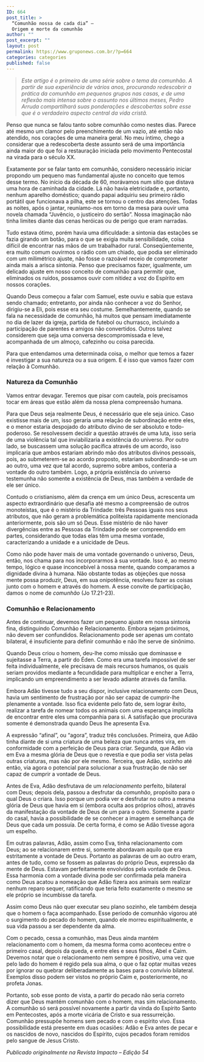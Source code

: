 ```yaml
---
ID: 664
post_title: >
  “Comunhão nossa de cada dia” –
  Origem e morte da comunhão
author: ""
post_excerpt: ""
layout: post
permalink: https://www.gruponews.com.br/?p=664
categories: categories
published: false
---
```

<blockquote><em>Este artigo é o primeiro de uma série sobre o tema da comunhão. A partir de sua experiência de vários anos, procurando redescobrir a prática da comunhão em pequenos grupos nas casas, e de uma reflexão mais intensa sobre o assunto nos últimos meses, Pedro Arruda compartilhará suas ponderações e descobertas sobre esse que é o verdadeiro aspecto central da vida cristã.</em></blockquote>
Penso que nunca se falou tanto sobre comunhão como nestes dias. Parece até mesmo um clamor pelo preenchimento de um vazio, até então não atendido, nos corações de uma maneira geral. No meu íntimo, chego a considerar que a redescoberta deste assunto será de uma importância ainda maior do que foi a restauração iniciada pelo movimento Pentecostal na virada para o século XX.

Exatamente por se falar tanto em comunhão, considero necessário iniciar propondo um pequeno mas fundamental ajuste no conceito que temos desse termo. No início da década de 60, morávamos num sítio que distava uma hora de caminhada da cidade. Lá não havia eletricidade e, portanto, nenhum aparelho doméstico; quando papai adquiriu seu primeiro rádio portátil que funcionava a pilha, este se tornou o centro das atenções. Todas as noites, após o jantar, reuníamo-nos em torno da mesa para ouvir uma novela chamada “Juvêncio, o justiceiro do sertão”. Nossa imaginação não tinha limites diante das cenas heróicas ou de perigo que eram narradas.

Tudo estava ótimo, porém havia uma dificuldade: a sintonia das estações se fazia girando um botão, para o que se exigia muita sensibilidade, coisa difícil de encontrar nas mãos de um trabalhador rural. Conseqüentemente, era muito comum ouvirmos o rádio com um chiado, que podia ser eliminado com um milimétrico ajuste, não fosse o razoável receio de comprometer ainda mais a arisca sintonia. Penso que precisamos fazer, igualmente, um delicado ajuste em nosso conceito de comunhão para permitir que, eliminados os ruídos, possamos ouvir com nitidez a voz do Espírito em nossos corações.

Quando Deus começou a falar com Samuel, este ouviu e sabia que estava sendo chamado; entretanto, por ainda não conhecer a voz do Senhor, dirigiu-se a Eli, pois esse era seu costume. Semelhantemente, quando se fala na necessidade de comunhão, há muitos que pensam imediatamente no dia de lazer da igreja, partida de futebol ou churrasco, incluindo a participação de parentes e amigos não convertidos. Outros talvez considerem que seja uma conversa descompromissada e leve, acompanhada de um almoço, cafezinho ou coisa parecida.

Para que entendamos uma determinada coisa, o melhor que temos a fazer é investigar a sua natureza ou a sua origem. E é isso que vamos fazer com relação à Comunhão.
<h3><strong></strong>Natureza da Comunhão</h3>
Vamos entrar devagar. Teremos que pisar com cautela, pois precisamos tocar em áreas que estão além da nossa plena compreensão humana.

Para que Deus seja realmente Deus, é necessário que ele seja único. Caso existisse mais de um, isso geraria uma relação de subordinação entre eles, e o menor estaria despojado do atributo divino de ser absoluto e todo-poderoso. Se resolvessem decidir a questão através de uma luta, isso seria de uma violência tal que inviabilizaria a existência do universo. Por outro lado, se buscassem uma solução pacífica através de um acordo, isso implicaria que ambos estariam abrindo mão dos atributos divinos pessoais, pois, ao submeterem-se ao acordo proposto, estariam subordinando-se um ao outro, uma vez que tal acordo, supremo sobre ambos, conteria a vontade do outro também. Logo, a própria existência do universo testemunha não somente a existência de Deus, mas também a verdade de ele ser único.

Contudo o cristianismo, além da crença em um único Deus, acrescenta um aspecto extraordinário que desafia até mesmo a compreensão de outros monoteístas, que é o mistério da Trindade: três Pessoas iguais nos seus atributos, que não geram a problemática politeísta rapidamente mencionada anteriormente, pois são um só Deus. Esse mistério de não haver divergências entre as Pessoas da Trindade pode ser compreendido em partes, considerando que todas elas têm uma mesma vontade, caracterizando a unidade e a unicidade de Deus.

Como não pode haver mais de uma vontade governando o universo, Deus, então, nos chama para nos incorporarmos à sua vontade. Isso é, ao mesmo tempo, lógico e quase inconcebível à nossa mente, quando comparamos a dignidade divina à humana. Não obstante todas as objeções que nossa mente possa produzir, Deus, em sua onipotência, resolveu fazer as coisas junto com o homem e através do homem. A esse convite de participação, damos o nome de <em>comunhão</em> (Jo 17.21-23).
<h3><strong></strong>Comunhão e Relacionamento</h3>
Antes de continuar, devemos fazer um pequeno ajuste em nossa sintonia fina, distinguindo Comunhão e Relacionamento. Embora sejam próximos, não devem ser confundidos. Relacionamento pode ser apenas um contato bilateral, é insuficiente para definir comunhão e não lhe serve de sinônimo.

Quando Deus criou o homem, deu-lhe como missão que dominasse e sujeitasse a Terra, a partir do Éden. Como era uma tarefa impossível de ser feita individualmente, ele precisava de mais recursos humanos, os quais seriam providos mediante a fecundidade para multiplicar e encher a Terra, implicando um empreendimento a ser levado adiante através da família.

Embora Adão tivesse tudo a seu dispor, inclusive relacionamento com Deus, havia um sentimento de frustração por não ser capaz de cumprir-lhe plenamente a vontade. Isso fica evidente pelo fato de, sem lograr êxito, realizar a tarefa de nomear todos os animais com uma esperança implícita de encontrar entre eles uma companhia para si. A satisfação que procurava somente é demonstrada quando Deus lhe apresenta Eva.

A expressão “afinal”, ou “agora”, traduz três conclusões. Primeira, que Adão tinha diante de si uma criatura de uma beleza que nunca antes vira, em conformidade com a perfeição de Deus para criar. Segunda, que Adão via em Eva a mesma glória de Deus que o revestia e que podia ser vista pelas outras criaturas, mas não por ele mesmo. Terceira, que Adão, sozinho até então, via agora o potencial para solucionar a sua frustração de não ser capaz de cumprir a vontade de Deus.

Antes de Eva, Adão desfrutava de um <em>relacionamento</em> perfeito, bilateral com Deus; depois dela, passou a desfrutar da <em>comunhão</em>, propósito para o qual Deus o criara. Isso porque um podia ver e desfrutar no outro a mesma glória de Deus que havia em si (embora oculta aos próprios olhos), através da manifestação da vontade de Deus de um para o outro. Somente a partir do casal, havia a possibilidade de se conhecer a imagem e semelhança de Deus que cada um possuía. De certa forma, é como se Adão tivesse agora um espelho.

Em outras palavras, Adão, assim como Eva, tinha relacionamento com Deus; ao se relacionarem entre si, somente abordavam aquilo que era estritamente a vontade de Deus. Portanto as palavras de um ao outro eram, antes de tudo, como se fossem as palavras do próprio Deus, expressão da mente de Deus. Estavam perfeitamente envolvidos pela vontade de Deus. Essa harmonia com a vontade divina pode ser confirmada pela maneira como Deus acatou a nomeação que Adão fizera aos animais sem realizar nenhum reparo sequer, ratificando que teria feito exatamente o mesmo se ele próprio se incumbisse da tarefa.

Assim como Deus não quer executar seu plano sozinho, ele também deseja que o homem o faça acompanhado. Esse período de comunhão vigorou até o surgimento do pecado do homem, quando ele morreu espiritualmente, e sua vida passou a ser dependente da alma.

Com o pecado, cessa a comunhão, mas Deus ainda mantém relacionamento com o homem, da mesma forma como aconteceu entre o primeiro casal, depois da queda, e entre eles e seus filhos, Abel e Caim. Devemos notar que o relacionamento nem sempre é positivo, uma vez que pelo lado do homem é regido pela sua alma, o que o faz optar muitas vezes por ignorar ou quebrar deliberadamente as bases para o convívio bilateral. Exemplos disso podem ser vistos no próprio Caim e, posteriormente, no profeta Jonas.

Portanto, sob esse ponto de vista, a partir do pecado não seria correto dizer que Deus mantém comunhão com o homem, mas sim relacionamento. A comunhão só será possível novamente a partir da vinda do Espírito Santo em Pentecostes, após a morte vicária de Cristo e sua ressurreição. Comunhão pressupõe homens sem pecado e com o espírito vivo. Essa possibilidade está presente em duas ocasiões: Adão e Eva antes de pecar e os nascidos de novo, nascidos do Espírito, cujos pecados foram remidos pelo sangue de Jesus Cristo.

<em>Publicado originalmente na Revista Impacto – Edição 54</em>